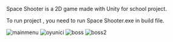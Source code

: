 Space Shooter is a 2D game made with Unity for school project.

To run project , you need to run Space Shooter.exe in build file.

![mainmenu](https://user-images.githubusercontent.com/32539908/130527336-d680626b-dc10-4d63-be48-9f544356e8a7.PNG)
![oyunici](https://user-images.githubusercontent.com/32539908/130527341-692384e1-f11a-4b60-bdc2-eadfab1f70cc.PNG)
![boss](https://user-images.githubusercontent.com/32539908/130527353-4cb2351a-583c-41e9-98aa-8ea60f6992d0.PNG)
![boss2](https://user-images.githubusercontent.com/32539908/130527359-366d0462-6cf6-4766-bb9d-d40aa854d4a1.PNG)
